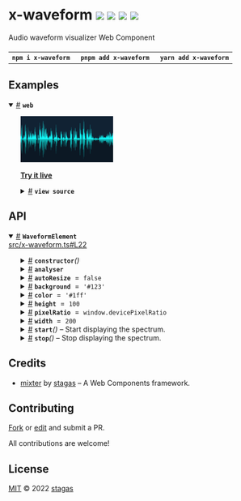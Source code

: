 <h1>
x-waveform <a href="https://npmjs.org/package/x-waveform"><img src="https://img.shields.io/badge/npm-v1.0.0-F00.svg?colorA=000"/></a> <a href="src"><img src="https://img.shields.io/badge/loc-136-FFF.svg?colorA=000"/></a> <a href="https://cdn.jsdelivr.net/npm/x-waveform@1.0.0/dist/x-waveform.min.js"><img src="https://img.shields.io/badge/brotli-2.5K-333.svg?colorA=000"/></a> <a href="LICENSE"><img src="https://img.shields.io/badge/license-MIT-F0B.svg?colorA=000"/></a>
</h1>

<p></p>

Audio waveform visualizer Web Component

<h4>
<table><tr><td title="Triple click to select and copy paste">
<code>npm i x-waveform </code>
</td><td title="Triple click to select and copy paste">
<code>pnpm add x-waveform </code>
</td><td title="Triple click to select and copy paste">
<code>yarn add x-waveform</code>
</td></tr></table>
</h4>

## Examples

<details id="example$web" title="web" open><summary><span><a href="#example$web">#</a></span>  <code><strong>web</strong></code></summary>  <ul><p></p>  <a href="https://stagas.github.io/x-waveform/example/web.html"><img width="182.85714285714283" src="example/web.png"></img>  <p><strong>Try it live</strong></p></a>    <details id="source$web" title="web source code" ><summary><span><a href="#source$web">#</a></span>  <code><strong>view source</strong></code></summary>  <a href="example/web.ts">example/web.ts</a>  <p>

```ts
import { fetchAudioBuffer } from 'webaudio-tools'
import { WaveformElement } from 'x-waveform'

customElements.define('x-waveform', WaveformElement)
document.body.innerHTML = `
<div id="demo" style="display:inline-flex;height:80px;">
  <x-waveform autoresize></x-waveform>
</div>
`

const ctx = new AudioContext({ sampleRate: 44100, latencyHint: 'playback' })

const analyser = ctx.createAnalyser()
analyser.fftSize = 512
analyser.smoothingTimeConstant = 0
analyser.maxDecibels = 0
analyser.minDecibels = -100

// @ts-ignore
const url = new URL('alpha_molecule.ogg', import.meta.url).toString()

fetchAudioBuffer(ctx, url).then(audioBuffer => {
  const source = ctx.createBufferSource()
  source.buffer = audioBuffer
  source.loop = true
  source.connect(ctx.destination)
  source.start(0, 75)
  source.connect(analyser)
  ;(document.querySelector('x-waveform') as WaveformElement).analyser = analyser
})

window.onclick = () => ctx.state !== 'running' ? ctx.resume() : ctx.suspend()
if (ctx.state !== 'running')
  document.body.appendChild(new Text('click to start/stop'))
```

</p>
</details></ul></details>

## API

<p>  <details id="WaveformElement$1" title="Class" open><summary><span><a href="#WaveformElement$1">#</a></span>  <code><strong>WaveformElement</strong></code>    </summary>  <a href="src/x-waveform.ts#L22">src/x-waveform.ts#L22</a>  <ul>        <p>  <details id="constructor$3" title="Constructor" ><summary><span><a href="#constructor$3">#</a></span>  <code><strong>constructor</strong></code><em>()</em>    </summary>    <ul>    <p>  <details id="new WaveformElement$4" title="ConstructorSignature" ><summary><span><a href="#new WaveformElement$4">#</a></span>  <code><strong>new WaveformElement</strong></code><em>()</em>    </summary>    <ul><p><a href="#WaveformElement$1">WaveformElement</a></p>        </ul></details></p>    </ul></details><details id="analyser$11" title="Property" ><summary><span><a href="#analyser$11">#</a></span>  <code><strong>analyser</strong></code>    </summary>  <a href="src/x-waveform.ts#L39">src/x-waveform.ts#L39</a>  <ul><p><span>AnalyserNode</span></p>        </ul></details><details id="autoResize$5" title="Property" ><summary><span><a href="#autoResize$5">#</a></span>  <code><strong>autoResize</strong></code>  <span><span>&nbsp;=&nbsp;</span>  <code>false</code></span>  </summary>  <a href="src/x-waveform.ts#L27">src/x-waveform.ts#L27</a>  <ul><p>boolean</p>        </ul></details><details id="background$9" title="Property" ><summary><span><a href="#background$9">#</a></span>  <code><strong>background</strong></code>  <span><span>&nbsp;=&nbsp;</span>  <code>'#123'</code></span>  </summary>  <a href="src/x-waveform.ts#L33">src/x-waveform.ts#L33</a>  <ul><p>string</p>        </ul></details><details id="color$10" title="Property" ><summary><span><a href="#color$10">#</a></span>  <code><strong>color</strong></code>  <span><span>&nbsp;=&nbsp;</span>  <code>'#1ff'</code></span>  </summary>  <a href="src/x-waveform.ts#L34">src/x-waveform.ts#L34</a>  <ul><p>string</p>        </ul></details><details id="height$7" title="Property" ><summary><span><a href="#height$7">#</a></span>  <code><strong>height</strong></code>  <span><span>&nbsp;=&nbsp;</span>  <code>100</code></span>  </summary>  <a href="src/x-waveform.ts#L30">src/x-waveform.ts#L30</a>  <ul><p>number</p>        </ul></details><details id="pixelRatio$8" title="Property" ><summary><span><a href="#pixelRatio$8">#</a></span>  <code><strong>pixelRatio</strong></code>  <span><span>&nbsp;=&nbsp;</span>  <code>window.devicePixelRatio</code></span>  </summary>  <a href="src/x-waveform.ts#L31">src/x-waveform.ts#L31</a>  <ul><p>number</p>        </ul></details><details id="width$6" title="Property" ><summary><span><a href="#width$6">#</a></span>  <code><strong>width</strong></code>  <span><span>&nbsp;=&nbsp;</span>  <code>200</code></span>  </summary>  <a href="src/x-waveform.ts#L29">src/x-waveform.ts#L29</a>  <ul><p>number</p>        </ul></details><details id="start$32" title="Method" ><summary><span><a href="#start$32">#</a></span>  <code><strong>start</strong></code><em>()</em>     &ndash; Start displaying the spectrum.</summary>  <a href="src/x-waveform.ts#L59">src/x-waveform.ts#L59</a>  <ul>    <p>      <p><strong>start</strong><em>()</em>  &nbsp;=&gt;  <ul>void</ul></p></p>    </ul></details><details id="stop$34" title="Method" ><summary><span><a href="#stop$34">#</a></span>  <code><strong>stop</strong></code><em>()</em>     &ndash; Stop displaying the spectrum.</summary>  <a href="src/x-waveform.ts#L65">src/x-waveform.ts#L65</a>  <ul>    <p>      <p><strong>stop</strong><em>()</em>  &nbsp;=&gt;  <ul>void</ul></p></p>    </ul></details></p></ul></details></p>

## Credits

- [mixter](https://npmjs.org/package/mixter) by [stagas](https://github.com/stagas) &ndash; A Web Components framework.

## Contributing

[Fork](https://github.com/stagas/x-waveform/fork) or [edit](https://github.dev/stagas/x-waveform) and submit a PR.

All contributions are welcome!

## License

<a href="LICENSE">MIT</a> &copy; 2022 [stagas](https://github.com/stagas)
